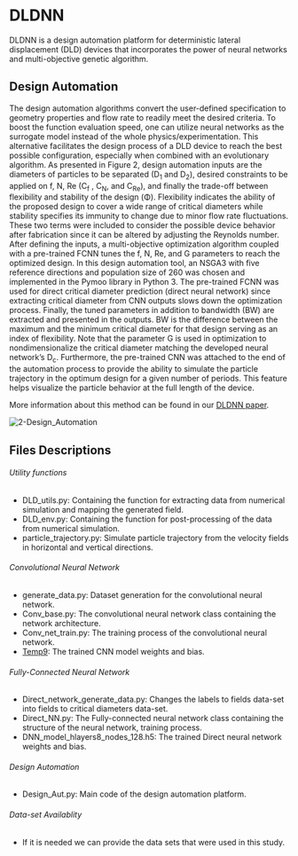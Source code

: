# DLDNN
DLDNN is a design automation platform for deterministic lateral displacement (DLD) devices that incorporates the power of neural networks and multi-objective genetic algorithm.
## Design Automation
The design automation algorithms convert the user-defined specification to geometry properties and flow rate to readily meet the desired criteria. To boost the function evaluation speed, one can utilize neural networks as the surrogate model instead of the whole physics/experimentation. This alternative facilitates the design process of a DLD device to reach the best possible configuration, especially when combined with an evolutionary algorithm. As presented in Figure 2, design automation inputs are the diameters of particles to be separated (D<sub>1</sub> and D<sub>2</sub>), desired constraints to be applied on f, N, Re (C<sub>f</sub> , C<sub>N</sub>, and C<sub>Re</sub>), and finally the trade-off between flexibility and stability of the design (Φ). Flexibility indicates the ability of the proposed design to cover a wide range of critical diameters while stability specifies its immunity to change due to minor flow rate fluctuations. These two terms were included to consider the possible device behavior after fabrication since it can be altered by adjusting the Reynolds number.
After defining the inputs, a multi-objective optimization algorithm coupled with a pre-trained FCNN tunes the f, N, Re, and G parameters to reach the optimized design. In this design automation tool, an NSGA3 with five reference directions and population size of 260 was chosen and implemented in the Pymoo library in Python 3. The pre-trained FCNN was used for direct critical diameter prediction (direct neural network) since extracting critical diameter from CNN outputs slows down the optimization process. Finally, the tuned parameters in addition to bandwidth (BW) are extracted and presented in the outputs. BW is the difference between the maximum and the minimum critical diameter for that design serving as an index of flexibility. Note that the parameter G is used in optimization to nondimensionalize the critical diameter matching the developed neural network’s D<sub>c</sub>. Furthermore, the pre-trained CNN was attached to the end of the automation process to provide the ability to simulate the particle trajectory in the optimum design for a given number of periods. This feature helps visualize the particle behavior at the full length of the device.

More information about this method can be found in our [DLDNN paper](https://arxiv.org/abs/2208.14303).

![2-Design_Automation](https://user-images.githubusercontent.com/97515569/187612594-3b83abf3-c5ee-4eb2-9c99-6b7989ca067d.png)

## Files Descriptions
###### Utility functions 
- DLD_utils.py: Containing the function for extracting data from numerical simulation and mapping the generated field.
- DLD_env.py: Containing the function for post-processing of the data from numerical simulation. 
- particle_trajectory.py: Simulate particle trajectory from the velocity fields in horizontal and vertical directions.

###### Convolutional Neural Network
- generate_data.py: Dataset generation for the convolutional neural network.
- Conv_base.py: The convolutional neural network class containing the network architecture.
- Conv_net_train.py: The training process of the convolutional neural network.
- [Temp9](https://drive.google.com/drive/folders/1--o_9SYRY1sq_FOjo_ogZG6z_9ejrwNq?usp=sharing): The trained CNN model weights and bias.

###### Fully-Connected Neural Network 
- Direct_network_generate_data.py: Changes the labels to fields data-set into fields to critical diameters data-set.
- Direct_NN.py: The Fully-connected neural network class containing the structure of the neural network, training process.
- DNN_model_hlayers8_nodes_128.h5: The trained Direct neural network weights and bias.
###### Design Automation 
- Design_Aut.py: Main code of the design automation platform.

###### Data-set Availablity
- If it is needed we can provide the data sets that were used in this study.  





